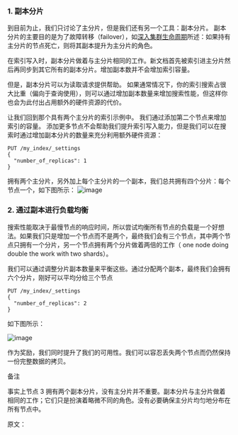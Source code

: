 ### 1. 副本分片
到目前为止，我们只讨论了主分片，但是我们还有另一个工具：副本分片。 副本分片的主要目的是为了故障转移（failover），如[深入集群生命周期](https://www.elastic.co/guide/en/elasticsearch/guide/current/distributed-cluster.html)所述：如果持有主分片的节点死亡，则将其副本提升为主分片的角色。

在索引写入时，副本分片做着与主分片相同的工作。新文档首先被索引进主分片然后再同步到其它所有的副本分片。增加副本数并不会增加索引容量。

但是，副本分片可以为读取请求提供帮助。 如果通常情况下，你的索引搜索占很大比重（偏向于查询使用），则可以通过增加副本数量来增加搜索性能，但这样你也会为此付出占用额外的硬件资源的代价。

让我们回到那个具有两个主分片的索引示例中。 我们通过添加第二个节点来增加索引的容量。 添加更多节点不会帮助我们提升索引写入能力，但是我们可以在搜索时通过增加副本分片的数量来充分利用额外硬件资源：

```
PUT /my_index/_settings
{
  "number_of_replicas": 1
}
```

拥有两个主分片，另外加上每个主分片的一个副本，我们总共拥有四个分片：每个节点一个，如下图所示：
![image](http://img.blog.csdn.net/20170510095448053?watermark/2/text/aHR0cDovL2Jsb2cuY3Nkbi5uZXQvU3VubnlZb29uYQ==/font/5a6L5L2T/fontsize/400/fill/I0JBQkFCMA==/dissolve/70/gravity/SouthEast)
### 2. 通过副本进行负载均衡

搜索性能取决于最慢节点的响应时间，所以尝试均衡所有节点的负载是一个好想法。如果我们只是增加一个节点而不是两个，最终我们会有三个节点，其中两个节点只拥有一个分片，另一个节点拥有两个分片做着两倍的工作（ one node doing double the work with two shards）。

我们可以通过调整分片副本数量来平衡这些。通过分配两个副本，最终我们会拥有六个分片，刚好可以平均分给三个节点
```
PUT /my_index/_settings
{
  "number_of_replicas": 2
}
```
如下图所示：

![image](http://img.blog.csdn.net/20170510095501769?watermark/2/text/aHR0cDovL2Jsb2cuY3Nkbi5uZXQvU3VubnlZb29uYQ==/font/5a6L5L2T/fontsize/400/fill/I0JBQkFCMA==/dissolve/70/gravity/SouthEast)

作为奖励，我们同时提升了我们的可用性。我们可以容忍丢失两个节点而仍然保持一份完整数据的拷贝。

备注

事实上节点 3 拥有两个副本分片，没有主分片并不重要。副本分片与主分片做着相同的工作；它们只是扮演着略微不同的角色。没有必要确保主分片均匀地分布在所有节点中。




原文：
